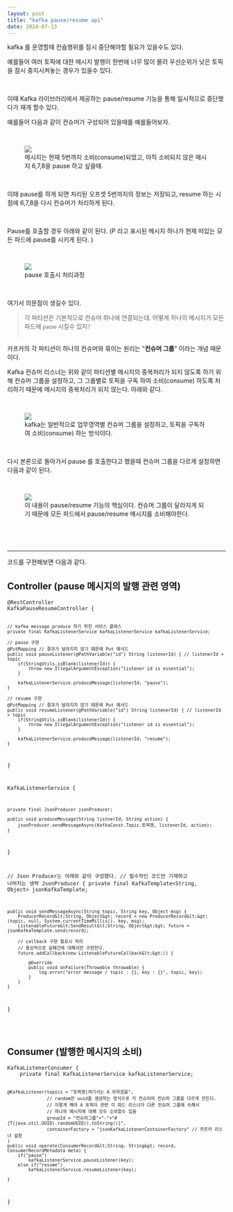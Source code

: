 ```yaml
---
layout: post
title: "kafka pause/resume api"
date: 2024-07-13
---
```


<link rel="stylesheet" type="text/css" href="/assets/css/style.css">

<p>kafka 를 운영할때 컨슘행위를 잠시 중단해야할 필요가 있을수도 있다.</p>
<p>예를들어 여러 토픽에 대한 메시지 발행이 한번에 너무 많이 몰려 우선순위가 낮은 토픽을 잠시 중지시켜놓는 경우가 있을수 있다.&nbsp;</p>
<p>&nbsp;</p>
<p>이때 Kafka 라이브러리에서 제공하는 pause/resume 기능을 통해 일시적으로 중단했다가 재개 할수 있다.&nbsp;</p>
<p>예를들어 다음과 같이 컨슈머가 구성되어 있을때를 예를들어보자.&nbsp;</p>
<p>&nbsp;</p>
<p><figure class="imageblock alignCenter"><span><img src="https://blog.kakaocdn.net/dn/lOjnp/btsIxEVbqn6/wIqxIGZK7M6cyZG0uckhy1/img.png" /></span><figcaption>메시지는 현재 5번까지 소비(consume)되었고, 아직 소비되지 않은 메시지 6,7,8을 pause 하고 싶을때.</figcaption>
</figure>
</p>
<p>&nbsp;</p>
<p>이때 pause를 하게 되면 처리된 오프셋 5번까지의 정보는 저장되고, resume 하는 시점에 6,7,8을 다시 컨슈머가 처리하게 된다.&nbsp;</p>
<p>&nbsp;</p>
<p>Pause를 호출할 경우 아래와 같이 된다. (P 라고 표시된 메시지 하나가 현재 떠있는 모든 파드에 pause를 시키게 된다. )</p>
<p>&nbsp;</p>
<p><figure class="imageblock alignCenter"><span><img src="https://blog.kakaocdn.net/dn/4tfVt/btsIyuj92RQ/BKNjUtzxcMhMco5LDbJfzk/img.png" /></span><figcaption>pause 호출시 처리과정</figcaption>
</figure>
</p>
<p>&nbsp;</p>
<p>여기서 의문점이 생길수 있다.</p>
<blockquote><span style="font-family: 'Noto Serif KR';">각 파티션은 기본적으로 컨슈머 하나에 연결되는데, 어떻게 하나의 메시지가 모든 파드에 pause 시킬수 있지?&nbsp;</span><br /><br /></blockquote>
<p>카프카의 각 파티션이 하나의 컨슈머와 묶이는 원리는 "<b>컨슈머 그룹</b>" 이라는 개념 때문이다.&nbsp;</p>
<p>Kafka 컨슈머 리스너는 위와 같이 파티션별 메시지의 중복처리가 되지 않도록 하기 위해 컨슈머 그룹을 설정하고, 그 그룹별로 토픽을 구독 하여 소비(consume) 하도록 처리하기 때문에 메시지의 중복처리가 되지 않는다. 아래와 같다.&nbsp;</p>
<p>&nbsp;</p>
<p><figure class="imageblock alignCenter"><span><img src="https://blog.kakaocdn.net/dn/kKB0Z/btsIy5qsNvP/KfrUPkooKMqAkNv9AKQqCk/img.png" /></span><figcaption>kafka는 일반적으로 업무영역별 컨슈머 그룹을 설정하고, 토픽을 구독하여 소비(consume) 하는 방식이다.</figcaption>
</figure>
</p>
<p>&nbsp;</p>
<p>다시 본론으로 돌아가서 pause 를 호출한다고 했을때 컨슈머 그룹을 다르게 설정하면 다음과 같이 된다.&nbsp;</p>
<p>&nbsp;</p>
<p><figure class="imageblock alignCenter"><span><img src="https://blog.kakaocdn.net/dn/bATcv9/btsIzMjDjOV/GFBoQfOYUbpWM9o1KUpm6K/img.png" /></span><figcaption>이 내용이 pause/resume 기능의 핵심이다. 컨슈머 그룹이 달라지게 되기 때문에 모든 파드에서 pause/resume 메시지를 소비해야한다.</figcaption>
</figure>
</p>
<p>&nbsp;</p>
<p>&nbsp;</p>
<hr contenteditable="false" />
<p>코드를 구현해보면 다음과 같다.&nbsp;</p>
<h2>Controller (pause 메시지의 발행 관련 영역)&nbsp;</h2>
<pre class="java" id="code_1720928909273"><code>@RestController
KafkaPauseResumeController {

	// kafka message produce 하기 위한 서비스 클래스 
	private final KafkaListenerService kafkaListenerService kafkaListenerService;     
    
    // pause 구현 
    @PutMapping // 결과가 달라지지 않기 때문에 Put 메서드 
    public void pauseListener(@PathVariable("id") String listenerId) { // listenerId = topic 
    	if(StringUtils.isBlank(listenerId)) {
        	throw new IllegalArgumentException("listener id is essential"); 
        }
        
        kafkaListenerService.produceMessage(listenerId, "pause"); 
    }

	// resume 구현 
    @PutMapping // 결과가 달라지지 않기 때문에 Put 메서드 
    public void resumeListener(@PathVariable("id") String listenerId) { // listenerId = topic 
    	if(StringUtils.isBlank(listenerId)) {
        	throw new IllegalArgumentException("listener id is essential"); 
        }
        
        kafkaListenerService.produceMessage(listenerId, "resume"); 
    }
}


KafkaListenerService {

	private final JsonProducer jsonProducer; 
    
	public void produceMessage(String listnerId, String action) {
    	jsonProducer.sendMessageAsync(KafkaConst.Topic.토픽명, listenerId, action); 
    }

}


// Json Producer는 아래와 같이 구성했다. 
// 필수적인 코드만 기재하고 나머지는 생략 
JsonProducer {
    private final KafkaTemplate&lt;String, Object&gt; jsonKafkaTemplate;

	public void sendMessageAsync(String topic, String key, Object msg) {
    	ProducerRecord&lt;String, Object&gt; record = new ProducerRecord&lt;&gt;(topic, null, System.currentTimeMillis(), key, msg); 
        ListenableFuture&lt;SendResult&lt;String, Object&gt;&gt; future = jsonKafkaTemplate.send(record);
        
        // callback 구현 필요시 처리 
        // 통상적으로 실패건에 대해서만 구현한다. 
        future.addCallback(new ListenableFutureCallback&lt;&gt;() {
        
            @Override 
            public void onFailure(Throwable throwable) {
                log.error("error message / topic : {}, key : {}", topic, key); 
            }
        }
    }
}</code></pre>
<p>&nbsp;</p>
<h2>Consumer (발행한 메시지의 소비)&nbsp;</h2>
<pre class="java" id="code_1720929573716"><code>KafkaListenerConsumer {
	private final KafkaListenerService kafkaListenerService; 
    
    @KafkaListener(topics = "토픽명(여기서는 A 라하겠음", 
    			   // random한 uuid를 생성하는 방식으로 각 컨슈머의 컨슈머 그룹을 다르게 만든다. 
                   // 이렇게 해야 A 토픽이 관련 각 파드 리스너가 다른 컨슈머 그룹에 속해서 
                   // 하나의 메시지에 대해 모두 소비할수 있음 
                   groupId = "컨슈머그룹"+"-"+"#{T(java.util.UUID).randomUUID().toString()}", 
                   containerFactory = "jsonKafkaListenerContainerFactory" // 카프카 리스너 설정                                          						
    )
    public void operate(ConsumerRecord&lt;String, String&gt; record, ConsumerRecordMetadata meta) {
    	if("pause") 
        	kafkaListenerService.pauseListener(key); 
        else if("resume") 
        	kafkaListenerService.resumeListener(key); 
        
    }
	
}</code></pre>